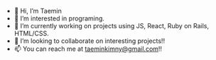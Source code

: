 - 👋 Hi, I’m Taemin
- 👀 I’m interested in programing.
- 🌱 I’m currently working on projects using JS, React, Ruby on Rails, HTML/CSS. 
- 💞️ I’m looking to collaborate on interesting projects!!
- 📫 You can reach me at taeminkimny@gmail.com!!


